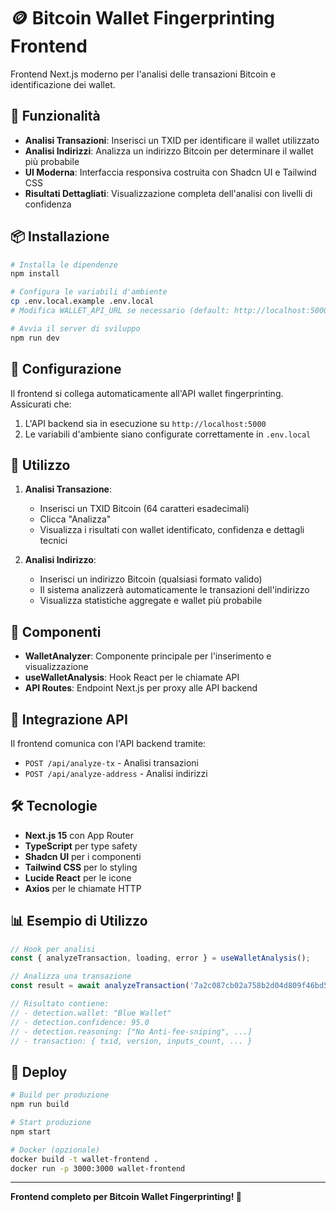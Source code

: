 # 🪙 Bitcoin Wallet Fingerprinting Frontend

Frontend Next.js moderno per l'analisi delle transazioni Bitcoin e identificazione dei wallet.

## 🚀 Funzionalità

- **Analisi Transazioni**: Inserisci un TXID per identificare il wallet utilizzato
- **Analisi Indirizzi**: Analizza un indirizzo Bitcoin per determinare il wallet più probabile
- **UI Moderna**: Interfaccia responsiva costruita con Shadcn UI e Tailwind CSS
- **Risultati Dettagliati**: Visualizzazione completa dell'analisi con livelli di confidenza

## 📦 Installazione

```bash
# Installa le dipendenze
npm install

# Configura le variabili d'ambiente
cp .env.local.example .env.local
# Modifica WALLET_API_URL se necessario (default: http://localhost:5000)

# Avvia il server di sviluppo
npm run dev
```

## 🔧 Configurazione

Il frontend si collega automaticamente all'API wallet fingerprinting. Assicurati che:

1. L'API backend sia in esecuzione su `http://localhost:5000`
2. Le variabili d'ambiente siano configurate correttamente in `.env.local`

## 📱 Utilizzo

1. **Analisi Transazione**:
   - Inserisci un TXID Bitcoin (64 caratteri esadecimali)
   - Clicca "Analizza"
   - Visualizza i risultati con wallet identificato, confidenza e dettagli tecnici

2. **Analisi Indirizzo**:
   - Inserisci un indirizzo Bitcoin (qualsiasi formato valido)
   - Il sistema analizzerà automaticamente le transazioni dell'indirizzo
   - Visualizza statistiche aggregate e wallet più probabile

## 🎨 Componenti

- **WalletAnalyzer**: Componente principale per l'inserimento e visualizzazione
- **useWalletAnalysis**: Hook React per le chiamate API
- **API Routes**: Endpoint Next.js per proxy alle API backend

## 🔗 Integrazione API

Il frontend comunica con l'API backend tramite:

- `POST /api/analyze-tx` - Analisi transazioni
- `POST /api/analyze-address` - Analisi indirizzi

## 🛠 Tecnologie

- **Next.js 15** con App Router
- **TypeScript** per type safety
- **Shadcn UI** per i componenti
- **Tailwind CSS** per lo styling
- **Lucide React** per le icone
- **Axios** per le chiamate HTTP

## 📊 Esempio di Utilizzo

```typescript
// Hook per analisi
const { analyzeTransaction, loading, error } = useWalletAnalysis();

// Analizza una transazione
const result = await analyzeTransaction('7a2c087cb02a758b2d04d809f46bd5d5d46dd38492f7a3cc3cc7eded7e3ce166');

// Risultato contiene:
// - detection.wallet: "Blue Wallet"
// - detection.confidence: 95.0
// - detection.reasoning: ["No Anti-fee-sniping", ...]
// - transaction: { txid, version, inputs_count, ... }
```

## 🚀 Deploy

```bash
# Build per produzione
npm run build

# Start produzione
npm start

# Docker (opzionale)
docker build -t wallet-frontend .
docker run -p 3000:3000 wallet-frontend
```

---

**Frontend completo per Bitcoin Wallet Fingerprinting! 🎉**
